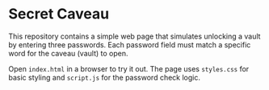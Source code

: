# Secret Caveau

This repository contains a simple web page that simulates unlocking a vault by entering three passwords. Each password field must match a specific word for the caveau (vault) to open.

Open `index.html` in a browser to try it out. The page uses `styles.css` for basic styling and `script.js` for the password check logic.
